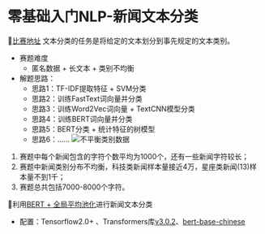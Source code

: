 # 零基础入门NLP-新闻文本分类
🎯[比赛地址](https://tianchi.aliyun.com/competition/entrance/531810/introduction)
文本分类的任务是将给定的文本划分到事先规定的文本类别。

- 赛题难度
	- 匿名数据 + 长文本 + 类别不均衡
- 解题思路：
	- 思路1：TF-IDF提取特征 + SVM分类
	- 思路2：训练FastText词向量并分类
	- 思路3：训练Word2Vec词向量 + TextCNN模型分类
	- 思路4：训练BERT词向量并分类
	- 思路5：BERT分类 + 统计特征的树模型
	- 思路6：......
![不平衡类别数据](https://img-blog.csdnimg.cn/20200804153539796.png?x-oss-process=image/watermark,type_ZmFuZ3poZW5naGVpdGk,shadow_10,text_aHR0cHM6Ly9ibG9nLmNzZG4ubmV0L3dlaXhpbl80NDkyMjE3NQ==,size_16,color_FFFFFF,t_70)
1. 赛题中每个新闻包含的字符个数平均为1000个，还有一些新闻字符较长；
2. 赛题中新闻类别分布不均衡，科技类新闻样本量接近4万，星座类新闻(13)样本量不到1千；
3. 赛题总共包括7000-8000个字符。

🛴利用[BERT + 全局平均池化](https://github.com/Taurids/News_text_classification/blob/master/code/Simple_BERT.ipynb)进行新闻文本分类
- 配置：Tensorflow2.0+ 、Transformers库[v3.0.2](https://huggingface.co/transformers/)、[bert-base-chinese](https://huggingface.co/bert-base-chinese#list-files)